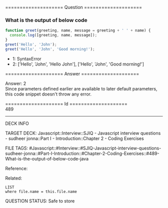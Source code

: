 ==================== Question ====================  

### What is the output of below code

```javascript
function greet(greeting, name, message = greeting + ' ' + name) {
  console.log([greeting, name, message]);
}
greet('Hello', 'John');
greet('Hello', 'John', 'Good morning!');
```

- 1: SyntaxError
- 2: ['Hello', 'John', 'Hello John'], ['Hello', 'John', 'Good morning!']  

==================== Answer ====================  

Answer: 2  
Since parameters defined earlier are available to later default parameters, this
code snippet doesn't throw any error.

==================== Id ====================  
489
<!--ID: 1707879797159-->

---

DECK INFO

TARGET DECK: Javascript::Interview::SJIQ - Javascript interview questions - sudheer jonna::Part I - Introduction::Chapter 2 - Coding Exercises

FILE TAGS: #Javascript::#Interview::#SJIQ-Javascript-interview-questions-sudheer-jonna::#Part-I-Introduction::#Chapter-2-Coding-Exercises::#489-What-is-the-output-of-below-code-java

Reference:

Related:

```dataview
LIST
where file.name = this.file.name
```
QUESTION STATUS: Safe to store
